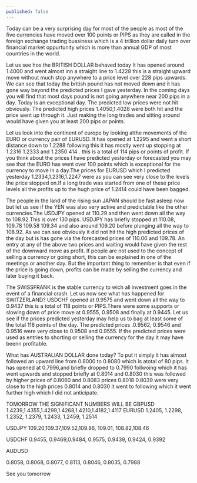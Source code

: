 ```yaml
---
published: false
---
```

Today can be a very surprising day for most of the people as most of the five currencies have moved over 100 points or PIPS as they are 
called in the foreign exchange trading bussiness which is a 4 trillion dollar daily turn over financial market oppurtunity which is more than annual 
GDP of most countries in the world.

Let us see hos the BRITISH DOLLAR behaved today It has opened around 1.4000 and went almost inn a straight line to 1.4228 this is a 
straight upward move without much stop anywhere to a price level over 228 pips upwards. We can see that today the british pound has 
not moved down and it has gone way beyond the predicted prices I gave yesterday. In the coming days you will find that most days
 pound is not going anywhere near 200 pips in a day. Today is an exceptional day.
The predicted low prices were not hit obviously. The predicted high prices 1.4050,1.4028 were both hit and the price went up through it.
Just making the long trades and sitting around would have given you at least 200 pips or points.

Let us look into the continent of europe by looking atthe movements of the EURO or currency pair of EURUSD. It has opened at 1.2295 and went 
a short distance down to 1.2288 following this it has mostly went up stopping at 1.2316 1.2333 and 1.2350   414 . this is a total of 
114 pips or points of profit.
If you think about the prices I have predicted yesterday or forecasted you may see that the EURO has went over 100 points 
which is exceptional for the currency to move in a day.The prices for EURUSD which I predicted yesterday 1.2334,1.2316,1.2247 were 
as you can see very close to the levels the price stopped on.If a long trade was started from one of these price levels 
all the profits up to the hugh price of 1.2414 could have been bagged.

The people in the land of the rising sun JAPAN should be fast asleep now but let us see if the YEN was also very 
active and predictable like the other currencies.The USDJPY opened at 110.29 and then went down all the way to 108.92.This is over 130 pips.
USDJPY has briefly stopped at 110.08, 109.78 109.58 109.34 and also around 109.20 before plunging all the way to 108.92.
As we can see obviously it did not hit the high predicted prices of the day but is has gone via the forecasted prices of 110.06 and 109.78.
An entry at any of the above two prices and waiting would have given the rest of the downward move as profit. 
If people are not used to the concept of selling a currency or going short, this can be explained in one of the meetings or another day.
But the important thing to remember is that even if the price is going down, profits can be made by selling the currency and later buying it back.

The SWISSFRANK is the stable currency to wich all investment goes in the event of a financial crash.
 Let us now see what has happened for SWITZERLAND? 
USDCHF opened at 0.9575 and went down all the way to 0.9437 this is a total of 118 points or PIPS.There were some supports or slowing down of 
price move at 0.9555, 0.9508 and finally at 0.9445. Let us see if the prices predicted yesterday may help us to bag
 at least some of the total 118 points of the day. The predicted prices .0.9562, 0.9546 and 0.9516 were very close to 0.9508 and 0.9555.
If the predicted prices were used as entries to shorting or selling the currency for the day it may have beenn profitable.

What has AUSTRALIAN DOLLAR done today? To put it simply it has almost followed an upward line from 0.8000 to 0.8080 which is atotal of 80 pips.
 It has opened at 0.7996,and briefly dropped to 0.7990 follwoing which it has went upwards and stopped briefly at 0.8014 and 0.8030 
this was followed by higher prices of 0.8060 and 0.8083
 prices 0.8018 0.8039 were very close to the high prices 0.8014 and 0.8030 it went to following which it went further high which I did not anticipate.

TOMORROW THE SIGNIFICANT NUMBERS WILL BE
GBPUSD
1.4239,1.4355,1.4299,1.4268,1.4210,1.4182,1.4117
EURUSD
1.2405, 1.2298, 1.2352, 1.2379, 1.2433, 1.2459, 1.2514

USDJPY
109.20,109.37,109.52,109.86, 109.01, 108.82,108.46

USDCHF
0.9455, 0.9469,0.9484, 0.9575, 0.9439, 0.9424, 0.9392

AUDUSD

0.8058, 0.8068, 0.8077, 0.8113, 0.8046, 0.8035, 0.7988

See you tomorrow 

